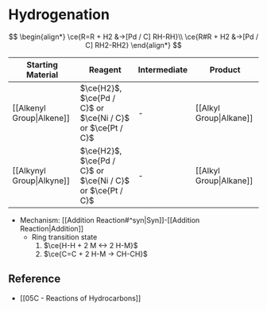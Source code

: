 # Hydrogenation

$$
\begin{align*}
\ce{R=R + H2 &->[Pd / C] RH-RH}\\
\ce{R#R + H2 &->[Pd / C] RH2-RH2}
\end{align*}
$$

| Starting Material | Reagent | Intermediate | Product |
| ---- | ---- | ---- | ---- |
| [[Alkenyl Group\|Alkene]] | $\ce{H2}$,<br>$\ce{Pd / C}$ or $\ce{Ni / C}$ or $\ce{Pt / C}$ | - | [[Alkyl Group\|Alkane]] |
| [[Alkynyl Group\|Alkyne]] | $\ce{H2}$,<br>$\ce{Pd / C}$ or $\ce{Ni / C}$ or $\ce{Pt / C}$ | - | [[Alkyl Group\|Alkane]] |

- Mechanism: [[Addition Reaction#^syn|Syn]]-[[Addition Reaction|Addition]]
    - Ring transition state
        1. $\ce{H-H + 2 M <-> 2 H-M}$
        2. $\ce{C=C + 2 H-M -> CH-CH}$

## Reference

- [[05C - Reactions of Hydrocarbons]]
